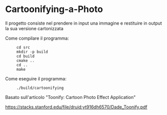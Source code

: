 # Cartoonifying-a-Photo

Il progetto consiste nel prendere in input una immagine e restituire in output la sua versione cartonizzata

Come compilare il programma:

         cd src
         mkdir -p build
         cd build
         cmake ..
         cd ..
         make
         
Come eseguire il programma:

         ./build/cartoonifying

Basato sull'articolo "Toonify: Cartoon Photo Effect Application" 

https://stacks.stanford.edu/file/druid:yt916dh6570/Dade_Toonify.pdf
